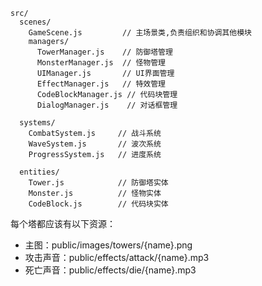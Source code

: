```
src/
  scenes/
    GameScene.js         // 主场景类,负责组织和协调其他模块
    managers/         
      TowerManager.js    // 防御塔管理
      MonsterManager.js  // 怪物管理  
      UIManager.js       // UI界面管理
      EffectManager.js   // 特效管理
      CodeBlockManager.js // 代码块管理
      DialogManager.js    // 对话框管理
    
  systems/
    CombatSystem.js     // 战斗系统
    WaveSystem.js       // 波次系统
    ProgressSystem.js   // 进度系统
    
  entities/
    Tower.js            // 防御塔实体
    Monster.js          // 怪物实体
    CodeBlock.js        // 代码块实体
```

每个塔都应该有以下资源：

- 主图：public/images/towers/{name}.png
- 攻击声音：public/effects/attack/{name}.mp3
- 死亡声音：public/effects/die/{name}.mp3